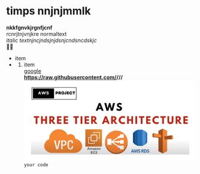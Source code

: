 # timps nnjnjmmlk
**nkkfgnvkjrgnfjcnf**   
rcnrjtnjvnjkre normaltext    
*italic textnjncjndsjnjdsnjcndsncdskjc*  
💝💘    
* item
* 1. item  
[google](https://google.com)  
**https://raw.githubusercontent.com/<username>/<repo>/<branch>/<filepath>**    
![img](https://raw.githubusercontent.com/Venkat474/timps/master/Capture.PNG)  
```your code```
